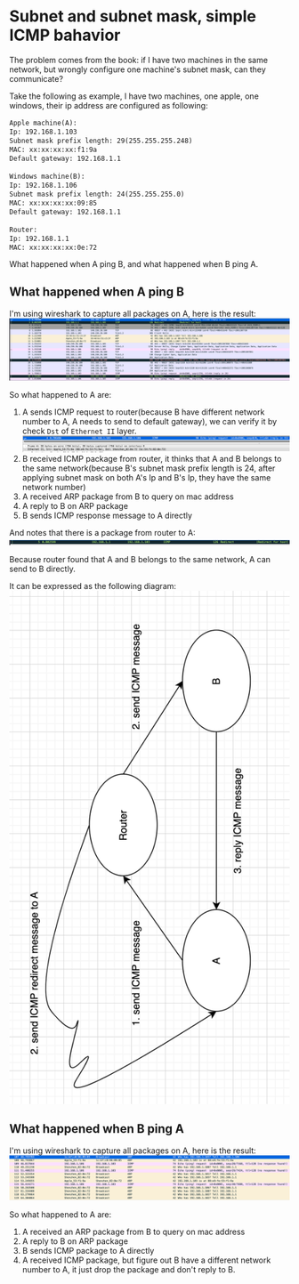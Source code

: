 # Subnet and subnet mask, simple ICMP bahavior

The problem comes from the book: if I have two machines in the same network, but wrongly configure one machine's subnet mask, can they communicate?

Take the following as example, I have two machines, one apple, one windows, their ip address are configured as following:

```
Apple machine(A):
Ip: 192.168.1.103
Subnet mask prefix length: 29(255.255.255.248)
MAC: xx:xx:xx:xx:f1:9a
Default gateway: 192.168.1.1

Windows machine(B):
Ip: 192.168.1.106
Subnet mask prefix length: 24(255.255.255.0)
MAC: xx:xx:xx:xx:09:85
Default gateway: 192.168.1.1

Router:
Ip: 192.168.1.1
MAC: xx:xx:xx:xx:0e:72
```

What happened when A ping B, and what happened when B ping A.

## What happened when A ping B
I'm using wireshark to capture all packages on A, here is the result:
![Screenshots of packaegs on A](./screenshots/subnet_subnet_mask_simple_ICMP_behavior_figure_1.png)

So what happened to A are:
1. A sends ICMP request to router(because B have different network number to A, A needs to send to default gateway), we can verify it by check `Dst` of `Ethernet II` layer.
![Screenshots of packages on A](./screenshots/subnet_subnet_mask_simple_ICMP_behavior_figure_2.png)
2. B received ICMP package from router, it thinks that A and B belongs to the same network(because B's subnet mask prefix length is 24, after applying subnet mask on both A's Ip and B's Ip, they have the same network number)
3. A received ARP package from B to query on mac address
4. A reply to B on ARP package
5. B sends ICMP response message to A directly

And notes that there is a package from router to A:
![Screenshots of packages on A](./screenshots/subnet_subnet_mask_simple_ICMP_behavior_figure_3.png)

Because router found that A and B belongs to the same network, A can send to B directly.

It can be expressed as the following diagram:
![Screenshots of packages on A](./screenshots/subnet_subnet_mask_simple_ICMP_behavior_figure_4.png)

## What happened when B ping A
I'm using wireshark to capture all packages on A, here is the result:
![Screenshots of packages on A](./screenshots/subnet_subnet_mask_simple_ICMP_behavior_figure_5.png)

So what happened to A are:
1. A received an ARP package from B to query on mac address
2. A reply to B on ARP package
3. B sends ICMP package to A directly
4. A received ICMP package, but figure out B have a different network number to A, it just drop the package and don't reply to B.
